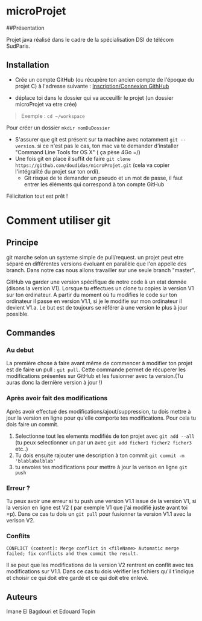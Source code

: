 # microProjet

##Présentation

Projet java réalisé dans le cadre de la spécialisation DSI de télécom SudParis.


## Installation

* Crée un compte GitHub (ou récupère ton ancien compte de l'époque du projet C) à l'adresse suivante : [Inscription/Connexion GithHub](https://github.com/login)

* déplace toi dans le dossier qui va acceuillir le projet (un dossier microProjet va etre crée)
> Exemple : `cd ~/workspace`

Pour créer un dossier `mkdir nomDuDossier`
* S'assurer que git est présent sur ta machine avec notamment `git --version`. si ce n'est pas le cas, ton mac va te demander d'installer "Command Line Tools for OS X" ( ça pèse 4Go =/)
* Une fois git en place il suffit de faire `git clone https://github.com/doudidas/microProjet.git`
(cela va copier l'intégralité du projet sur ton ordi).
    * Git risque de te demander un pseudo et un mot de passe, il faut entrer les éléments qui correspond à ton compte GitHub
 
 
 Félicitation tout est prêt !
 
 
 # Comment utiliser git
 
## Principe

git marche selon un systeme simple de pull/request. un projet peut etre séparé en différentes versions évoluant en parallèle que l'on appelle des branch.
Dans notre cas nous allons travailler sur une seule branch "master".

GitHub va garder une version spécifique de notre code à un etat donnée (disons la version V1). Lorsque tu effectues un clone tu copies la version V1 sur ton ordinateur.
A partir du moment où tu modifies le code sur ton ordinateur il passe en version V1.1, si je le modifie sur mon ordinateur il devient V1.a.
Le but est de toujours se référer à une version le plus à jour possible.

## Commandes

### Au debut
 La première chose à faire avant même de commencer à modifier ton projet est de faire un pull : `git pull`.
Cette commande permet de récuperer les modifications présentes sur GitHub et les fusionner avec ta version.(Tu auras donc la dernière version à jour !)

### Après avoir fait des modifications
Après avoir effectué des modifications/ajout/suppression, tu dois mettre à jour la version en ligne pour qu'elle comporte tes modifications.
Pour cela tu dois faire un commit.

1. Selectionne tout les elements modifiés de ton projet avec `git add --all` (tu peux selectionner un par un avec `git add ficher1 ficher2 ficher3` etc..)
2. Tu dois ensuite rajouter une description à ton commit `git commit -m 'blablabalblab'`
3. tu envoies tes modifications pour mettre à jour la verison en ligne `git push`

### Erreur ? 

Tu peux avoir une erreur si tu push une version V1.1 issue de la version V1, si la version en ligne est V2 ( par exemple V1 que j'ai modifié juste avant toi =p).
Dans ce cas tu dois un `git pull` pour fusionner ta version V1.1 avec la verison V2.

### Conflits

`CONFLICT (content): Merge conflict in <fileName> Automatic merge failed; fix conflicts and then commit the result.`

Il se peut que les modifications de la version V2 rentrent en conflit avec tes modifications sur V1.1.
Dans ce cas tu dois vérifier les fichiers qu'il t'indique et choisir ce qui doit etre gardé et ce qui doit etre enlevé.

## Auteurs
Imane El Bagdouri et Edouard Topin